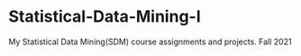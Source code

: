 # Statistical-Data-Mining-I
My Statistical Data Mining(SDM) course assignments and projects. Fall 2021
